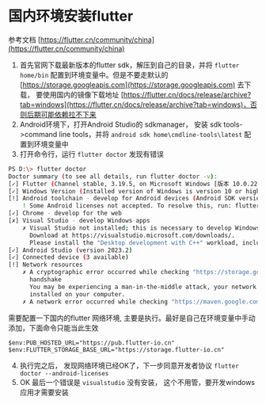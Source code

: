 # 国内环境安装flutter

参考文档 [https://flutter.cn/community/china](https://flutter.cn/community/china)

1. 首先官网下载最新版本的flutter sdk，解压到自己的目录，并将 `flutter home/bin` 配置到环境变量中。但是不要走默认的 [https://storage.googleapis.com](https://storage.googleapis.com) 去下载， 要使用国内的镜像下载地址 [https://flutter.cn/docs/release/archive?tab=windows](https://flutter.cn/docs/release/archive?tab=windows)，否则后期可能依赖拉不下来
2. Android环境下，打开Android Studio的 sdkmanager， 安装 sdk tools->command line tools，并将 `android sdk home\cmdline-tools\latest` 配置到环境变量中
3. 打开命令行，运行 `flutter doctor` 发现有错误
```bash
PS D:\> flutter doctor
Doctor summary (to see all details, run flutter doctor -v):
[✓] Flutter (Channel stable, 3.19.5, on Microsoft Windows [版本 10.0.22631.3296], locale zh-CN)
[✓] Windows Version (Installed version of Windows is version 10 or higher)
[!] Android toolchain - develop for Android devices (Android SDK version 34.0.0)
    ! Some Android licenses not accepted. To resolve this, run: flutter doctor --android-licenses
[✓] Chrome - develop for the web
[✗] Visual Studio - develop Windows apps
    ✗ Visual Studio not installed; this is necessary to develop Windows apps.
      Download at https://visualstudio.microsoft.com/downloads/.
      Please install the "Desktop development with C++" workload, including all of its default components
[✓] Android Studio (version 2023.2)
[✓] Connected device (3 available)
[!] Network resources
    ✗ A cryptographic error occurred while checking "https://storage.googleapis.com/": Connection terminated during
      handshake
      You may be experiencing a man-in-the-middle attack, your network may be compromised, or you may have malware
      installed on your computer.
    ✗ A network error occurred while checking "https://maven.google.com/": 信号灯超时时间已到
```
需要配置一下国内的flutter 网络环境, 主要是执行。最好是自己在环境变量中手动添加，下面命令只能当此生效
```shell
$env:PUB_HOSTED_URL="https://pub.flutter-io.cn"
$env:FLUTTER_STORAGE_BASE_URL="https://storage.flutter-io.cn"
```
4. 执行完之后， 发现网络环境已经OK了，下一步同意开发者协议 `flutter doctor --android-licenses`
5. OK 最后一个错误是 `visualstudio` 没有安装， 这个不用管，要开发windows应用才需要安装


